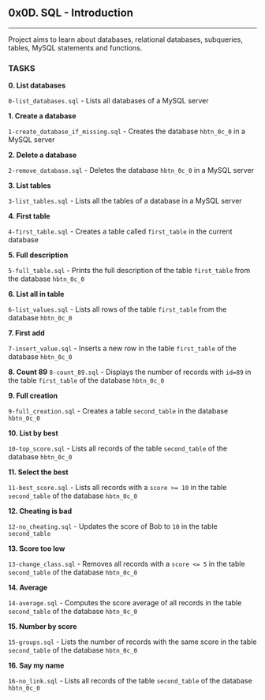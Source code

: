 ## 0x0D. SQL - Introduction

---

Project aims to learn about databases, relational databases, subqueries, tables, MySQL statements and functions.

### TASKS

**0. List databases**

`0-list_databases.sql` - Lists all databases of a MySQL server

**1. Create a database**

`1-create_database_if_missing.sql` - Creates the database `hbtn_0c_0` in a MySQL server

**2. Delete a database**

`2-remove_database.sql` - Deletes the database `hbtn_0c_0` in a MySQL server

**3. List tables**

`3-list_tables.sql` - Lists all the tables of a database in a MySQL server

**4. First table**

`4-first_table.sql` - Creates a table called `first_table` in the current database

**5. Full description**

`5-full_table.sql` - Prints the full description of the table `first_table` from the database `hbtn_0c_0`

**6. List all in table**

`6-list_values.sql` - Lists all rows of the table `first_table` from the database `hbtn_0c_0`

**7. First add**

`7-insert_value.sql` - Inserts a new row in the table `first_table` of the database `hbtn_0c_0`

**8. Count 89**
`8-count_89.sql` - Displays the number of records with `id=89` in the table `first_table` of the database `hbtn_0c_0`

**9. Full creation**

`9-full_creation.sql` - Creates a table `second_table` in the database `hbtn_0c_0`

**10. List by best**

`10-top_score.sql` - Lists all records of the table `second_table` of the database `hbtn_0c_0`

**11. Select the best**

`11-best_score.sql` - Lists all records with a `score >= 10` in the table `second_table` of the database `hbtn_0c_0`

**12. Cheating is bad**

`12-no_cheating.sql` - Updates the score of Bob to `10` in the table `second_table`

**13. Score too low**

`13-change_class.sql` - Removes all records with a `score <= 5` in the table `second_table` of the database `hbtn_0c_0`

**14. Average**

`14-average.sql` - Computes the score average of all records in the table `second_table` of the database `hbtn_0c_0`

**15. Number by score**

`15-groups.sql` - Lists the number of records with the same score in the table `second_table` of the database `hbtn_0c_0`

**16. Say my name**

`16-no_link.sql` - Lists all records of the table `second_table` of the database `hbtn_0c_0`
